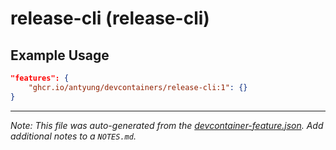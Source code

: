 
# release-cli (release-cli)



## Example Usage

```json
"features": {
    "ghcr.io/antyung/devcontainers/release-cli:1": {}
}
```





---

_Note: This file was auto-generated from the [devcontainer-feature.json](https://github.com/antyung/devcontainers/blob/main/src/features/release-cli/devcontainer-feature.json).  Add additional notes to a `NOTES.md`._
